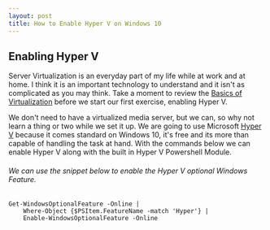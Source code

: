 ```yaml
---
layout: post
title: How to Enable Hyper V on Windows 10
---
```


## Enabling Hyper V

Server Virtualization is an everyday part of my life while at work and at home. I think it is an important technology to understand and it isn't as complicated as you may think. Take a moment to review the [Basics of Virtualization](http://www.dummies.com/programming/networking/basics-of-network-virtualization/) before we start our first exercise, enabling Hyper V. 

We don't need to have a virtualized media server, but we can, so why not learn a thing or two while we set it up. We are going to use Microsoft [Hyper V](https://www.microsoft.com/en-us/cloud-platform/server-virtualization) because it comes standard on Windows 10, it's free and its more than capable of handling the task at hand. With the commands below we can enable Hyper V along with the built in Hyper V Powershell Module. 

###### We can use the snippet below to enable the Hyper V optional Windows Feature.

	Get-WindowsOptionalFeature -Online | 
		Where-Object {$PSItem.FeatureName -match 'Hyper'} | 
		Enable-WindowsOptionalFeature -Online


